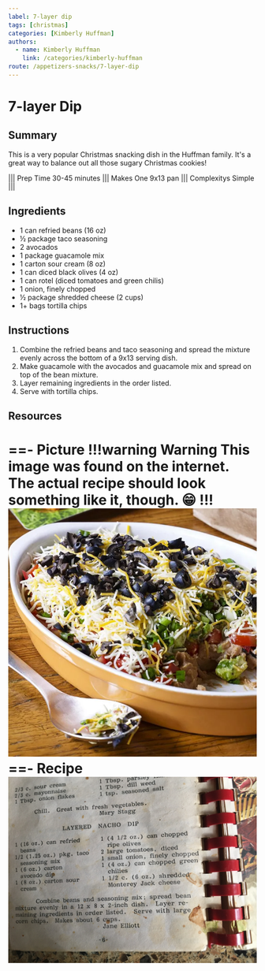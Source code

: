 ```yaml
---
label: 7-layer dip
tags: [christmas]
categories: [Kimberly Huffman]
authors:
  - name: Kimberly Huffman
    link: /categories/kimberly-huffman
route: /appetizers-snacks/7-layer-dip
---
```


# 7-layer Dip
## Summary
This is a very popular Christmas snacking dish in the Huffman family. It's a great way to balance out all those sugary Christmas cookies!

||| Prep Time
30-45 minutes
||| Makes
One 9x13 pan
||| Complexitys
Simple
|||

## Ingredients
- 1 can refried beans (16 oz)
- ½ package taco seasoning
- 2 avocados
- 1 package guacamole mix
- 1 carton sour cream (8 oz)
- 1 can diced black olives (4 oz)
- 1 can rotel (diced tomatoes and green chilis)
- 1 onion, finely chopped
- ½ package shredded cheese (2 cups)
- 1+ bags tortilla chips

## Instructions
1. Combine the refried beans and taco seasoning and spread the mixture evenly across the bottom of a 9x13 serving dish.
2. Make guacamole with the avocados and guacamole mix and spread on top of the bean mixture.
3. Layer remaining ingredients in the order listed.
4. Serve with tortilla chips.

## Resources
==- Picture
!!!warning Warning
This image was found on the internet. The actual recipe should look something like it, though. 😁
!!!
![](/static/banners/tmp/7-layer-dip.webp)
==- Recipe
![](/static/recipes/7-layer-dip.jpg)
===
